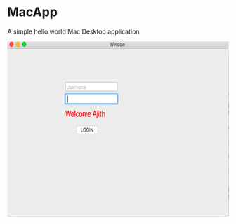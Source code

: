 # MacApp
A simple hello world Mac Desktop application



 <img height='400' width='600' src='macApp.png' />
